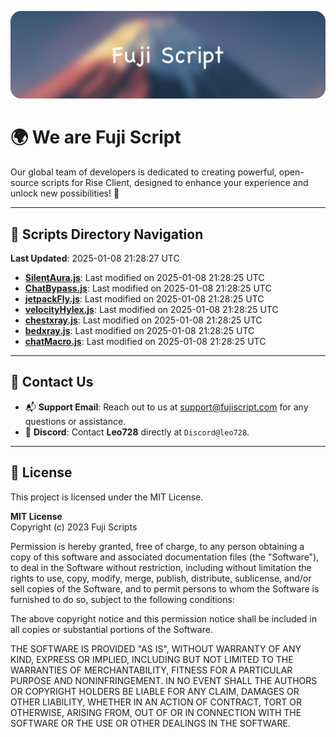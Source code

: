 ![Banner](.github/b.webp)

# 🌍 **We are Fuji Script**

Our global team of developers is dedicated to creating powerful, open-source scripts for Rise Client, designed to enhance your experience and unlock new possibilities! 🌟

---
<!-- SCRIPTS_NAVIGATION_START -->
## 📂 **Scripts Directory Navigation**

**Last Updated**: 2025-01-08 21:28:27 UTC

- **[SilentAura.js](scripts/SilentAura.js)**: Last modified on 2025-01-08 21:28:25 UTC
- **[ChatBypass.js](scripts/ChatBypass.js)**: Last modified on 2025-01-08 21:28:25 UTC
- **[jetpackFly.js](scripts/jetpackFly.js)**: Last modified on 2025-01-08 21:28:25 UTC
- **[velocityHylex.js](scripts/velocityHylex.js)**: Last modified on 2025-01-08 21:28:25 UTC
- **[chestxray.js](scripts/chestxray.js)**: Last modified on 2025-01-08 21:28:25 UTC
- **[bedxray.js](scripts/bedxray.js)**: Last modified on 2025-01-08 21:28:25 UTC
- **[chatMacro.js](scripts/chatMacro.js)**: Last modified on 2025-01-08 21:28:25 UTC

<!-- SCRIPTS_NAVIGATION_END -->

---

## 💬 **Contact Us**  
- 📬 **Support Email**: Reach out to us at [support@fujiscript.com](mailto:support@fujiscript.com) for any questions or assistance.  
- 💬 **Discord**: Contact **Leo728** directly at `Discord@leo728`.

---

## 📜 **License**

This project is licensed under the MIT License.  

**MIT License**  
Copyright (c) 2023 Fuji Scripts  

Permission is hereby granted, free of charge, to any person obtaining a copy of this software and associated documentation files (the "Software"), to deal in the Software without restriction, including without limitation the rights to use, copy, modify, merge, publish, distribute, sublicense, and/or sell copies of the Software, and to permit persons to whom the Software is furnished to do so, subject to the following conditions:  

The above copyright notice and this permission notice shall be included in all copies or substantial portions of the Software.  

THE SOFTWARE IS PROVIDED "AS IS", WITHOUT WARRANTY OF ANY KIND, EXPRESS OR IMPLIED, INCLUDING BUT NOT LIMITED TO THE WARRANTIES OF MERCHANTABILITY, FITNESS FOR A PARTICULAR PURPOSE AND NONINFRINGEMENT. IN NO EVENT SHALL THE AUTHORS OR COPYRIGHT HOLDERS BE LIABLE FOR ANY CLAIM, DAMAGES OR OTHER LIABILITY, WHETHER IN AN ACTION OF CONTRACT, TORT OR OTHERWISE, ARISING FROM, OUT OF OR IN CONNECTION WITH THE SOFTWARE OR THE USE OR OTHER DEALINGS IN THE SOFTWARE.  
